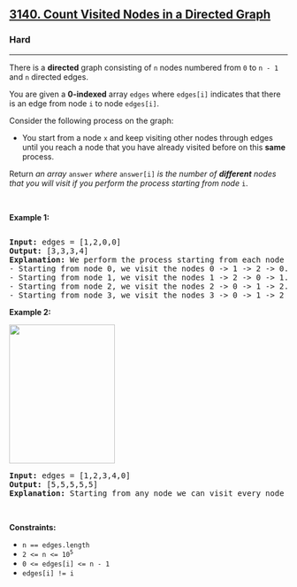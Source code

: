 <h2><a href="https://leetcode.com/problems/count-visited-nodes-in-a-directed-graph">3140. Count Visited Nodes in a Directed Graph</a></h2><h3>Hard</h3><hr><p>There is a <strong>directed</strong> graph consisting of <code>n</code> nodes numbered from <code>0</code> to <code>n - 1</code> and <code>n</code> directed edges.</p>

<p>You are given a <strong>0-indexed</strong> array <code>edges</code> where <code>edges[i]</code> indicates that there is an edge from node <code>i</code> to node <code>edges[i]</code>.</p>

<p>Consider the following process on the graph:</p>

<ul>
	<li>You start from a node <code>x</code> and keep visiting other nodes through edges until you reach a node that you have already visited before on this <strong>same</strong> process.</li>
</ul>

<p>Return <em>an array </em><code>answer</code><em> where </em><code>answer[i]</code><em> is the number of <strong>different</strong> nodes that you will visit if you perform the process starting from node </em><code>i</code>.</p>

<p>&nbsp;</p>
<p><strong class="example">Example 1:</strong></p>
<img alt="" src="https://assets.leetcode.com/uploads/2023/08/31/graaphdrawio-1.png" />
<pre>
<strong>Input:</strong> edges = [1,2,0,0]
<strong>Output:</strong> [3,3,3,4]
<strong>Explanation:</strong> We perform the process starting from each node in the following way:
- Starting from node 0, we visit the nodes 0 -&gt; 1 -&gt; 2 -&gt; 0. The number of different nodes we visit is 3.
- Starting from node 1, we visit the nodes 1 -&gt; 2 -&gt; 0 -&gt; 1. The number of different nodes we visit is 3.
- Starting from node 2, we visit the nodes 2 -&gt; 0 -&gt; 1 -&gt; 2. The number of different nodes we visit is 3.
- Starting from node 3, we visit the nodes 3 -&gt; 0 -&gt; 1 -&gt; 2 -&gt; 0. The number of different nodes we visit is 4.
</pre>

<p><strong class="example">Example 2:</strong></p>
<img alt="" src="https://assets.leetcode.com/uploads/2023/08/31/graaph2drawio.png" style="width: 191px; height: 251px;" />
<pre>
<strong>Input:</strong> edges = [1,2,3,4,0]
<strong>Output:</strong> [5,5,5,5,5]
<strong>Explanation:</strong> Starting from any node we can visit every node in the graph in the process.
</pre>

<p>&nbsp;</p>
<p><strong>Constraints:</strong></p>

<ul>
	<li><code>n == edges.length</code></li>
	<li><code>2 &lt;= n &lt;= 10<sup>5</sup></code></li>
	<li><code>0 &lt;= edges[i] &lt;= n - 1</code></li>
	<li><code>edges[i] != i</code></li>
</ul>
